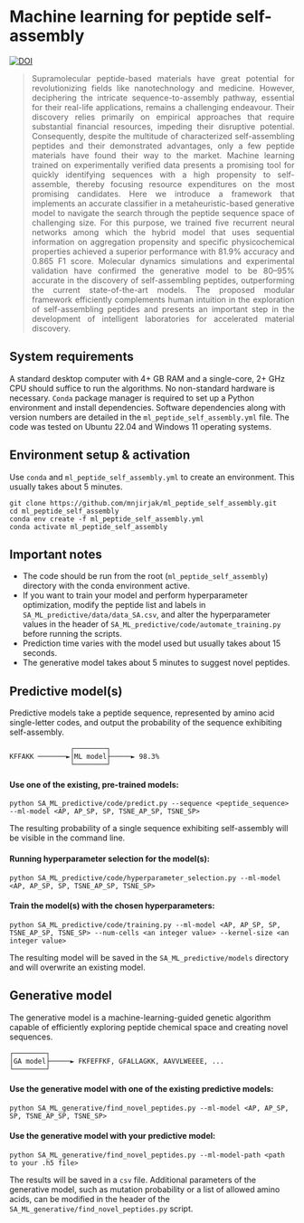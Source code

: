 # Machine learning for peptide self-assembly
[![DOI](https://zenodo.org/badge/861589296.svg)](https://doi.org/10.5281/zenodo.13847868)
> <div align="justify">Supramolecular peptide-based materials have great potential for revolutionizing fields like nanotechnology and medicine. However, deciphering the intricate sequence-to-assembly pathway, essential for their real-life applications, remains a challenging endeavour. Their discovery relies primarily on empirical approaches that require substantial financial resources, impeding their disruptive potential. Consequently, despite the multitude of characterized self-assembling peptides and their demonstrated advantages, only a few peptide materials have found their way to the market. Machine learning trained on experimentally verified data presents a promising tool for quickly identifying sequences with a high propensity to self-assemble, thereby focusing resource expenditures on the most promising candidates. Here we introduce a framework that implements an accurate classifier in a metaheuristic-based generative model to navigate the search through the peptide sequence space of challenging size. For this purpose, we trained five recurrent neural networks among which the hybrid model that uses sequential information on aggregation propensity and specific physicochemical properties achieved a superior performance with 81.9% accuracy and 0.865 F1 score. Molecular dynamics simulations and experimental validation have confirmed the generative model to be 80–95% accurate in the discovery of self-assembling peptides, outperforming the current state-of-the-art models. The proposed modular framework efficiently complements human intuition in the exploration of self-assembling peptides and presents an important step in the development of intelligent laboratories for accelerated material discovery.</div>

## System requirements
A standard desktop computer with 4+ GB RAM and a single-core, 2+ GHz CPU should suffice to run the algorithms. No non-standard hardware is necessary. `Conda` package manager is required to set up a Python environment and install dependencies. Software dependencies along with version numbers are detailed in the ```ml_peptide_self_assembly.yml``` file. The code was tested on Ubuntu 22.04 and Windows 11 operating systems.

## Environment setup &amp; activation
Use `conda` and `ml_peptide_self_assembly.yml` to create an environment. This usually takes about 5 minutes.

    git clone https://github.com/mnjirjak/ml_peptide_self_assembly.git
    cd ml_peptide_self_assembly
    conda env create -f ml_peptide_self_assembly.yml
    conda activate ml_peptide_self_assembly

## Important notes
- The code should be run from the root (```ml_peptide_self_assembly```) directory with the conda environment active.
- If you want to train your model and perform hyperparameter optimization, modify the peptide list and labels in ```SA_ML_predictive/data/data_SA.csv```, and alter the hyperparameter values in the header of ```SA_ML_predictive/code/automate_training.py``` before running the scripts.
- Prediction time varies with the model used but usually takes about 15 seconds.
- The generative model takes about 5 minutes to suggest novel peptides.

## Predictive model(s)
Predictive models take a peptide sequence, represented by amino acid single-letter codes, and output the probability of the sequence exhibiting self-assembly.

                   ┌────────┐
    KFFAKK ───────►│ML model├─────► 98.3%
                   └────────┘

#### Use one of the existing, pre-trained models:

    python SA_ML_predictive/code/predict.py --sequence <peptide_sequence> --ml-model <AP, AP_SP, SP, TSNE_AP_SP, TSNE_SP>

The resulting probability of a single sequence exhibiting self-assembly will be visible in the command line.

#### Running hyperparameter selection for the model(s):

    python SA_ML_predictive/code/hyperparameter_selection.py --ml-model <AP, AP_SP, SP, TSNE_AP_SP, TSNE_SP>

#### Train the model(s) with the chosen hyperparameters:

    python SA_ML_predictive/code/training.py --ml-model <AP, AP_SP, SP, TSNE_AP_SP, TSNE_SP> --num-cells <an integer value> --kernel-size <an integer value>

The resulting model will be saved in the ```SA_ML_predictive/models``` directory and will overwrite an existing model.

## Generative model
The generative model is a machine-learning-guided genetic algorithm capable of efficiently exploring peptide chemical space and creating novel sequences.

    ┌────────┐
    │GA model├─────► FKFEFFKF, GFALLAGKK, AAVVLWEEEE, ...
    └────────┘

#### Use the generative model with one of the existing predictive models:

    python SA_ML_generative/find_novel_peptides.py --ml-model <AP, AP_SP, SP, TSNE_AP_SP, TSNE_SP>

#### Use the generative model with your predictive model:

    python SA_ML_generative/find_novel_peptides.py --ml-model-path <path to your .h5 file>

The results will be saved in a ```csv``` file. Additional parameters of the generative model, such as mutation probability or a list of allowed amino acids, can be modified in the header of the ```SA_ML_generative/find_novel_peptides.py``` script.
